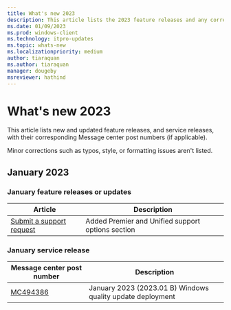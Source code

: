 ```yaml
---
title: What's new 2023
description: This article lists the 2023 feature releases and any corresponding Message center post numbers.
ms.date: 01/09/2023
ms.prod: windows-client
ms.technology: itpro-updates
ms.topic: whats-new
ms.localizationpriority: medium
author: tiaraquan
ms.author: tiaraquan
manager: dougeby
msreviewer: hathind
---
```


# What's new 2023

This article lists new and updated feature releases, and service releases, with their corresponding Message center post numbers (if applicable).

Minor corrections such as typos, style, or formatting issues aren't listed.

## January 2023

### January feature releases or updates

| Article | Description |
| ----- | ----- |
| [Submit a support request](../operate/windows-autopatch-support-request.md) | Added Premier and Unified support options section |

### January service release

| Message center post number | Description |
| ----- | ----- |
| [MC494386](https://admin.microsoft.com/adminportal/home#/MessageCenter) | January 2023 (2023.01 B) Windows quality update deployment |
